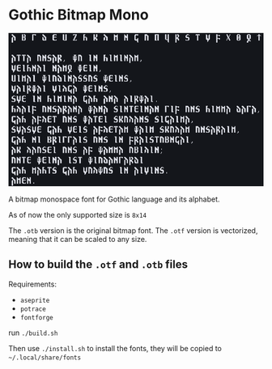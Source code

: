 # Gothic Bitmap Mono

![demo of the font](./example_v1.0.0.png)

A bitmap monospace font for Gothic language and its alphabet.

As of now the only supported size is `8x14` 

The `.otb` version is the original bitmap font.
The `.otf` version is vectorized, meaning that it can be scaled to any size.

## How to build the `.otf` and `.otb` files
Requirements:
 - `aseprite`
 - `potrace`
 - `fontforge`

run `./build.sh`

Then use `./install.sh` to install the fonts, they will be copied to 
`~/.local/share/fonts`
